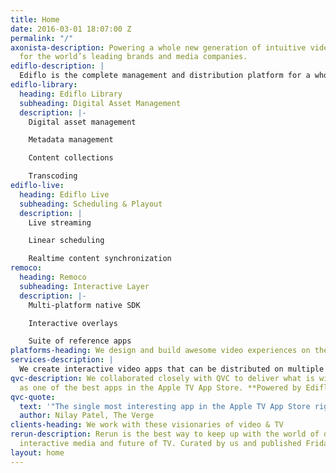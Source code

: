 ```yaml
---
title: Home
date: 2016-03-01 18:07:00 Z
permalink: "/"
axonista-description: Powering a whole new generation of intuitive video experiences
  for the world’s leading brands and media companies.
ediflo-description: |
  Ediflo is the complete management and distribution platform for a whole new generation of video-based interactive digital experiences.
ediflo-library:
  heading: Ediflo Library
  subheading: Digital Asset Management
  description: |-
    Digital asset management

    Metadata management

    Content collections

    Transcoding
ediflo-live:
  heading: Ediflo Live
  subheading: Scheduling & Playout
  description: |
    Live streaming

    Linear scheduling

    Realtime content synchronization
remoco:
  heading: Remoco
  subheading: Interactive Layer
  description: |-
    Multi-platform native SDK

    Interactive overlays

    Suite of reference apps
platforms-heading: We design and build awesome video experiences on these platforms
services-description: |
  We create interactive video apps that can be distributed on multiple platforms and managed by TV producers.
qvc-description: We collaborated closely with QVC to deliver what is widely lauded
  as one of the best apps in the Apple TV App Store. **Powered by Ediflo.**
qvc-quote:
  text: '"The single most interesting app in the Apple TV App Store right now"'
  author: Nilay Patel, The Verge
clients-heading: We work with these visionaries of video & TV
rerun-description: Rerun is the best way to keep up with the world of digital storytelling,
  interactive media and future of TV. Curated by us and published Fridays!
layout: home
---
```


